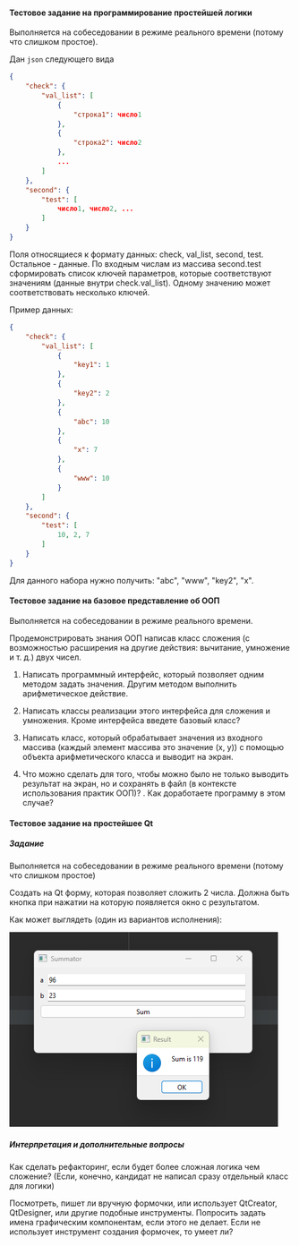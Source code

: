 #### Тестовое задание на программирование простейшей логики

Выполняется на собеседовании в режиме реального времени (потому что слишком простое).

Дан `json` следующего вида

```json
{
    "check": {
        "val_list": [
            {
				"строка1": число1
            },
            {
				"строка2": число2
            },
			...          
        ]
    },
    "second": {
        "test": [
            число1, число2, ...
        ]
    }
}
```

Поля относящиеся к формату данных: check, val_list, second, test. Остальное - данные. По входным числам из массива second.test сформировать список ключей параметров, которые соответствуют значениям (данные внутри check.val_list). Одному значению может соответствовать несколько ключей.

Пример данных:

```json
{
    "check": {
        "val_list": [
            {
                "key1": 1
            },
            {
                "key2": 2
            },
            {
                "abc": 10
            },
            {
                "x": 7
            },
            {
                "www": 10
            }
        ]
    },
    "second": {
        "test": [
            10, 2, 7
        ]
    }
}
```

Для данного набора нужно получить: "abc", "www", "key2", "x".



#### Тестовое задание на базовое представление об ООП

Выполняется на собеседовании в режиме реального времени.

Продемонстрировать знания ООП написав класс сложения (с возможностью расширения на другие действия: вычитание, умножение и т. д.) двух чисел. 

1. Написать программный интерфейс, который позволяет одним методом задать значения. Другим методом выполнить арифметическое действие.

2. Написать классы реализации этого интерфейса для сложения и умножения. Кроме интерфейса введете базовый класс?

3. Написать класс, который обрабатывает значения из входного массива (каждый элемент массива это значение (x, y)) с помощью объекта арифметического класса и выводит на экран.

4. Что можно сделать для того, чтобы можно было не только выводить результат на экран, но и сохранять в файл (в контексте использования практик ООП)? . Как доработаете программу в этом случае?

   

#### Тестовое задание на простейшее Qt

##### Задание

Выполняется на собеседовании в режиме реального времени (потому что слишком простое)

Создать на Qt форму, которая позволяет сложить 2 числа. Должна быть кнопка при нажатии на которую появляется окно с результатом.

Как может выглядеть (один из вариантов исполнения):

![image-20221219154252293](./img/image-20221219154252293.png)

##### Интерпретация и дополнительные вопросы

Как сделать рефакторинг, если будет более сложная логика чем сложение? (Если, конечно, кандидат не написал сразу отдельный класс для логики)

Посмотреть, пишет ли вручную формочки, или использует QtCreator, QtDesigner, или другие подобные инструменты. Попросить задать имена графическим компонентам, если этого не делает. Если не использует инструмент создания формочек, то умеет ли?

